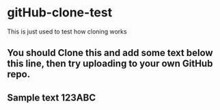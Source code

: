 # gitHub-clone-test
This is just used to test how cloning works

## You should Clone this and add some text below this line, then try uploading to your own GitHub repo.

## Sample text 123ABC